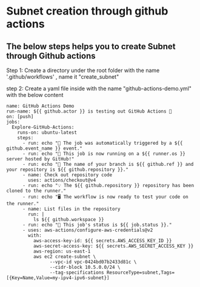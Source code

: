 # Subnet creation through github actions

## The below steps helps you to create Subnet through Github actions

Step 1: Create a directory under the root folder with the name '.github/workflows' , name it "create_subnet"

step 2: Create a yaml file inside with the name  "github-actions-demo.yml" with the below content
```
name: GitHub Actions Demo
run-name: ${{ github.actor }} is testing out GitHub Actions 🚀
on: [push]
jobs:
  Explore-GitHub-Actions:
    runs-on: ubuntu-latest
    steps:
      - run: echo "🎉 The job was automatically triggered by a ${{ github.event_name }} event."
      - run: echo "🐧 This job is now running on a ${{ runner.os }} server hosted by GitHub!"
      - run: echo "🔎 The name of your branch is ${{ github.ref }} and your repository is ${{ github.repository }}."
      - name: Check out repository code
        uses: actions/checkout@v4
      - run: echo "💡 The ${{ github.repository }} repository has been cloned to the runner."
      - run: echo "🖥️ The workflow is now ready to test your code on the runner."
      - name: List files in the repository
        run: |
          ls ${{ github.workspace }}
      - run: echo "🍏 This job's status is ${{ job.status }}."
      - uses: aws-actions/configure-aws-credentials@v2
        with:
          aws-access-key-id: ${{ secrets.AWS_ACCESS_KEY_ID }}
          aws-secret-access-key: ${{ secrets.AWS_SECRET_ACCESS_KEY }}
          aws-region: us-east-1
          aws ec2 create-subnet \
                --vpc-id vpc-0424bd07b2433d81c \
                --cidr-block 10.5.0.0/24 \
                --tag-specifications ResourceType=subnet,Tags=[{Key=Name,Value=my-ipv4-ipv6-subnet}]
